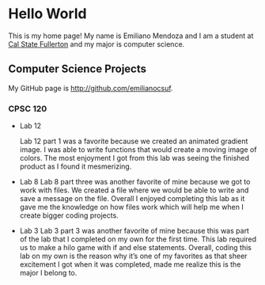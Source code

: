 # Hello World

This is my home page! My name is Emiliano Mendoza and I am a student at [Cal State Fullerton](http://www.fullerton.edu/) and my major is computer science.

## Computer Science Projects

My GitHub page is http://github.com/emilianocsuf.
### CPSC 120

* Lab 12

    Lab 12 part 1 was a favorite because we created an animated gradient image. I was able to write functions that would create a moving image of colors. The most enjoyment I got from this lab was seeing the finished product as I found it mesmerizing.

* Lab 8
    Lab 8 part three was another favorite of mine because we got to work with files. We created a file where we would be able to write and save a message on the file. Overall I enjoyed completing this lab as it gave me the knowledge on how files work which will help me when I create bigger coding projects.

* Lab 3
    Lab 3 part 3 was another favorite of mine because this was part of the lab that I completed on my own for the first time. This lab required us to make a hilo game with if and else statements. Overall, coding this lab on my own is the reason why it’s one of my favorites as that sheer excitement I got when it was completed, made me realize this is the major I belong to.



    